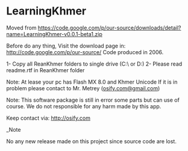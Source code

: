 # LearningKhmer
Moved from https://code.google.com/p/our-source/downloads/detail?name=LearningKhmer-v0.0.1-beta1.zip

Before do any thing,
Visit the download page in: http://code.google.com/p/our-source/
Code produced in 2006.

1- Copy all ReanKhmer folders to single drive (C:\ or D:\)
2- Please read readme.rtf in ReanKhmer folder

Note: At lease your pc has Flash MX 8.0 and Khmer Unicode
If it is in problem please contact to Mr. Metrey (osify.com@gmail.com)


Note: This software package is still in error some parts but can use of course.
We do not responsible for any harm made by this app.

Keep contact via: 
http://osify.com

_Note

No any new release made on this project since source code are lost.